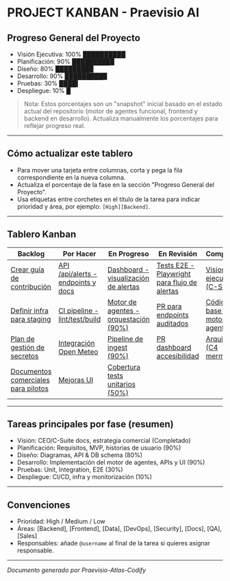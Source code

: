 # PROJECT KANBAN - Praevisio AI

## Progreso General del Proyecto
- Visión Ejecutiva: 100% ██████████
- Planificación: 90% █████████▉
- Diseño: 80% ████████▉
- Desarrollo: 90% █████████▉
- Pruebas: 30% ████▍
- Despliegue: 10% █

> Nota: Estos porcentajes son un "snapshot" inicial basado en el estado actual del repositorio (motor de agentes funcional, frontend y backend en desarrollo). Actualiza manualmente los porcentajes para reflejar progreso real.

---

## Cómo actualizar este tablero
- Para mover una tarjeta entre columnas, corta y pega la fila correspondiente en la nueva columna.
- Actualiza el porcentaje de la fase en la sección "Progreso General del Proyecto".
- Usa etiquetas entre corchetes en el título de la tarea para indicar prioridad y área, por ejemplo: `[High][Backend]`.

---

## Tablero Kanban

| Backlog | Por Hacer | En Progreso | En Revisión | Completado |
|---|---|---|---|---|
| [Crear guía de contribución](https://github.com/Davicho861/etherai-foresight-platform/issues/1) | [API /api/alerts - endpoints y docs](https://github.com/Davicho861/etherai-foresight-platform/issues/2) | [Dashboard - visualización de alertas](https://github.com/Davicho861/etherai-foresight-platform/issues/3) | [Tests E2E - Playwright para flujo de alertas](https://github.com/Davicho861/etherai-foresight-platform/issues/4) | [Vision ejecutiva (C-Suite)](https://github.com/Davicho861/etherai-foresight-platform/issues/5) |
| [Definir infra para staging](https://github.com/Davicho861/etherai-foresight-platform/issues/6) | [CI pipeline - lint/test/build](https://github.com/Davicho861/etherai-foresight-platform/issues/7) | [Motor de agentes - orquestación (90%)](https://github.com/Davicho861/etherai-foresight-platform/issues/8) | [PR para endpoints auditados](https://github.com/Davicho861/etherai-foresight-platform/issues/9) | [Código base del motor de agentes](https://github.com/Davicho861/etherai-foresight-platform/issues/10) |
| [Plan de gestión de secretos](https://github.com/Davicho861/etherai-foresight-platform/issues/11) | [Integración Open Meteo](https://github.com/Davicho861/etherai-foresight-platform/issues/12) | [Pipeline de ingest (90%)](https://github.com/Davicho861/etherai-foresight-platform/issues/13) | [PR dashboard accesibilidad](https://github.com/Davicho861/etherai-foresight-platform/issues/14) | [Arquitectura (C4 mermaid)](https://github.com/Davicho861/etherai-foresight-platform/issues/15) |
| [Documentos comerciales para pilotos](https://github.com/Davicho861/etherai-foresight-platform/issues/16) | [Mejoras UI](https://github.com/Davicho861/etherai-foresight-platform/issues/17) | [Cobertura tests unitarios (50%)](https://github.com/Davicho861/etherai-foresight-platform/issues/18) |  |  |


---

## Tareas principales por fase (resumen)
- Visión: CEO/C-Suite docs, estrategia comercial (Completado)
- Planificación: Requisitos, MVP, historias de usuario (90%)
- Diseño: Diagramas, API & DB schema (80%)
- Desarrollo: Implementación del motor de agentes, APIs y UI (90%)
- Pruebas: Unit, Integration, E2E (30%)
- Despliegue: CI/CD, infra y monitorización (10%)

---

## Convenciones
- Prioridad: High / Medium / Low
- Áreas: [Backend], [Frontend], [Data], [DevOps], [Security], [Docs], [QA], [Sales]
- Responsables: añade `@username` al final de la tarea si quieres asignar responsable.

---

*Documento generado por Praevisio-Atlas-Codify*